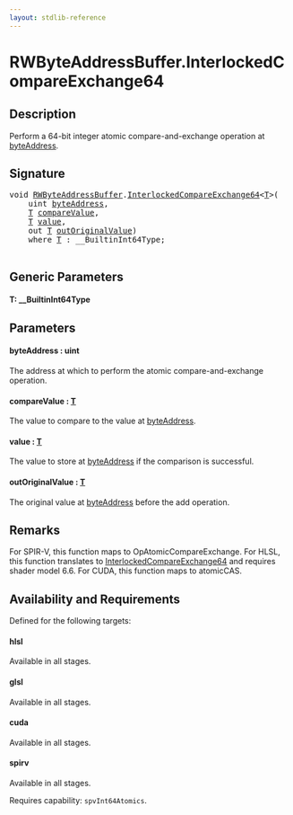 ```yaml
---
layout: stdlib-reference
---
```


# RWByteAddressBuffer\.InterlockedCompareExchange64

## Description

Perform a 64-bit integer atomic compare-and-exchange operation at <span class='code'><a href="interlockedcompareexchange64-0bi#decl-byteAddress" class="code_param">byteAddress</a></span>.



## Signature 

<pre>
<span class="code_keyword">void</span> <a href="../types/rwbyteaddressbuffer-0126d/index" class="code_type">RWByteAddressBuffer</a>.<a href="interlockedcompareexchange64-0bi">InterlockedCompareExchange64</a>&lt;<a href="interlockedcompareexchange64-0bi#typeparam-T" class="code_type">T</a>&gt;(
    <span class="code_keyword">uint</span> <a href="interlockedcompareexchange64-0bi#decl-byteAddress" class="code_param">byteAddress</a>,
    <a href="interlockedcompareexchange64-0bi#typeparam-T" class="code_type">T</a> <a href="interlockedcompareexchange64-0bi#decl-compareValue" class="code_param">compareValue</a>,
    <a href="interlockedcompareexchange64-0bi#typeparam-T" class="code_type">T</a> <a href="interlockedcompareexchange64-0bi#decl-value" class="code_param">value</a>,
    <span class="code_keyword">out</span> <a href="interlockedcompareexchange64-0bi#typeparam-T" class="code_type">T</a> <a href="interlockedcompareexchange64-0bi#decl-outOriginalValue" class="code_param">outOriginalValue</a>)
    <span class='code_keyword'>where</span> <a href="interlockedcompareexchange64-0bi#typeparam-T" class="code_type">T</a> : __BuiltinInt64Type;

</pre>

## Generic Parameters

####  <a id="typeparam-T"></a>T: \_\_BuiltinInt64Type

## Parameters

####  <a id="decl-byteAddress"></a>byteAddress  : uint
The address at which to perform the atomic compare-and-exchange operation.

####  <a id="decl-compareValue"></a>compareValue  : [T](interlockedcompareexchange64-0bi#typeparam-T)
The value to compare to the value at <span class='code'><a href="interlockedcompareexchange64-0bi#decl-byteAddress" class="code_param">byteAddress</a></span>.

####  <a id="decl-value"></a>value  : [T](interlockedcompareexchange64-0bi#typeparam-T)
The value to store at <span class='code'><a href="interlockedcompareexchange64-0bi#decl-byteAddress" class="code_param">byteAddress</a></span> if the comparison is successful.

####  <a id="decl-outOriginalValue"></a>outOriginalValue  : [T](interlockedcompareexchange64-0bi#typeparam-T)
The original value at <span class='code'><a href="interlockedcompareexchange64-0bi#decl-byteAddress" class="code_param">byteAddress</a></span> before the add operation.


## Remarks
For SPIR-V, this function maps to <span class='code'>OpAtomicCompareExchange</span>. For HLSL, this function
translates to <span class='code'><a href="interlockedcompareexchange64-0bi">InterlockedCompareExchange64</a></span> and requires shader model 6.6.
For CUDA, this function maps to <span class='code'>atomicCAS</span>.


## Availability and Requirements

Defined for the following targets:

#### hlsl
Available in all stages.

#### glsl
Available in all stages.

#### cuda
Available in all stages.

#### spirv
Available in all stages.

Requires capability: `spvInt64Atomics`.


